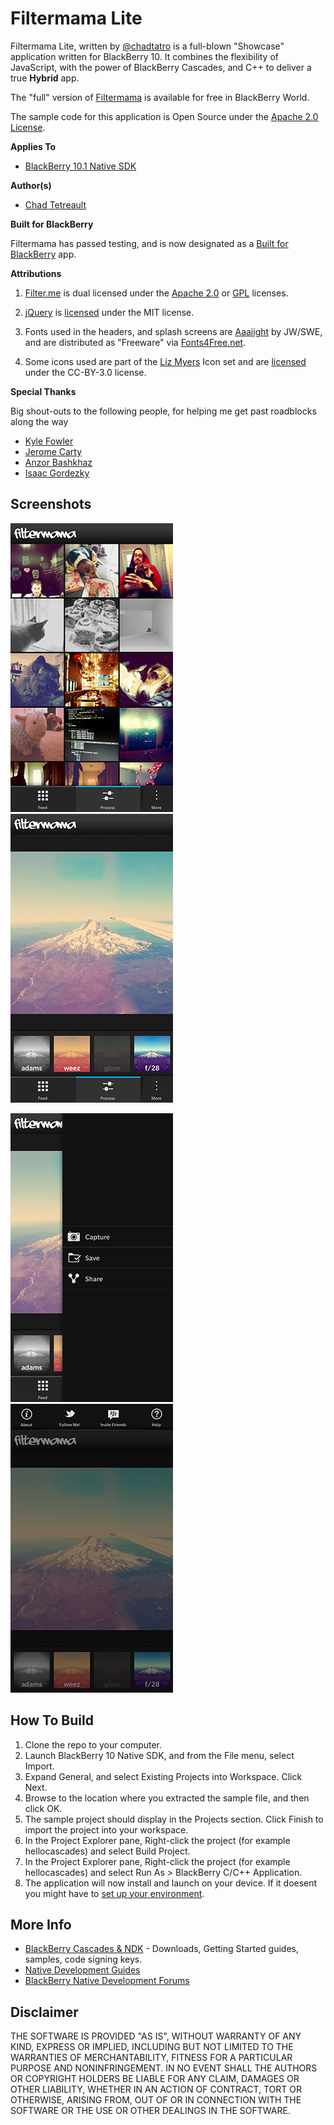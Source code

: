 # Filtermama Lite

Filtermama Lite, written by [@chadtatro](http://www.twitter.com/chadtatro) is a full-blown "Showcase" application written for BlackBerry 10. It combines the flexibility of JavaScript, with the power of BlackBerry Cascades, and C++ to deliver a true **Hybrid** app.

The "full" version of [Filtermama](http://appworld.blackberry.com/webstore/content/27283379) is available for free in BlackBerry World.

The sample code for this application is Open Source under the [Apache 2.0 License](http://www.apache.org/licenses/LICENSE-2.0.html).

**Applies To**

* [BlackBerry 10.1 Native SDK](https://developer.blackberry.com/native/downloads/)

**Author(s)** 

* [Chad Tetreault](http://www.twitter.com/chadtatro)

**Built for BlackBerry**

Filtermama has passed testing, and is now designated as a [Built for BlackBerry](http://developer.blackberry.com/builtforblackberry/) app.

**Attributions**

1. [Filter.me](http://matthewruddy.com) is dual licensed under the [Apache 2.0](http://www.apache.org/licenses/LICENSE-2.0.html) or [GPL](http://www.opensource.org/licenses/gpl-license.php) licenses.

2. [jQuery](http://code.jquery.com/jquery-1.7.2.js) is [licensed](http://jquery.org/license/) under the MIT license.

3. Fonts used in the headers, and splash screens are [Aaaiight](http://www.fonts4free.net/aaaiight-font.html) by JW/SWE, and are distributed as "Freeware" via [Fonts4Free.net](http://www.fonts4free.net/aaaiight-font.html).

4. Some icons used are part of the [Liz Myers](http://www.myersdesign.com) Icon set and are [licensed](http://creativecommons.org/licenses/by/3.0/) under the CC-BY-3.0 license.

**Special Thanks**

Big shout-outs to the following people, for helping me get past roadblocks along the way

* [Kyle Fowler](http://www.twitter.com/kfow35)
* [Jerome Carty](http://www.twitter.com/jcarty)
* [Anzor Bashkhaz](http://www.twitter.com/anzorb)
* [Isaac Gordezky](https://github.com/igordezky)

## Screenshots ##

![image](_screenshots/ss_feed.png)
![image](_screenshots/ss_process.png)

![image](_screenshots/ss_options.png)
![image](_screenshots/ss_appmenu.png)



## How To Build

1. Clone the repo to your computer.
2. Launch BlackBerry 10 Native SDK, and from the File menu, select Import.
3. Expand General, and select Existing Projects into Workspace. Click Next.
4. Browse to the location where you extracted the sample file, and then click OK.
5. The sample project should display in the Projects section. 
   Click Finish to import the project into your workspace.
6. In the Project Explorer pane, Right-click the project (for example hellocascades) 
   and select Build Project.
7. In the Project Explorer pane, Right-click the project (for example hellocascades) 
   and select Run As > BlackBerry C/C++ Application.
8. The application will now install and launch on your device. If it doesent you might
   have to [set up your environment](http://developer.blackberry.com/cascades/documentation/getting_started/setting_up.html).


## More Info

* [BlackBerry Cascades & NDK](https://developer.blackberry.com/native) - Downloads, Getting Started guides, samples, code signing keys.
* [Native Development Guides](https://developer.blackberry.com/native/documentation/cascades/)
* [BlackBerry Native Development Forums](https://developer.blackberry.com/native/documentation/cascades/)


## Disclaimer

THE SOFTWARE IS PROVIDED "AS IS", WITHOUT WARRANTY OF ANY KIND, EXPRESS OR IMPLIED, INCLUDING BUT NOT LIMITED TO THE WARRANTIES OF MERCHANTABILITY, FITNESS FOR A PARTICULAR PURPOSE AND NONINFRINGEMENT. IN NO EVENT SHALL THE AUTHORS OR COPYRIGHT HOLDERS BE LIABLE FOR ANY CLAIM, DAMAGES OR OTHER LIABILITY, WHETHER IN AN ACTION OF CONTRACT, TORT OR OTHERWISE, ARISING FROM, OUT OF OR IN CONNECTION WITH THE SOFTWARE OR THE USE OR OTHER DEALINGS IN THE SOFTWARE.


